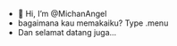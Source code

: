- 👋 Hi, I’m @MichanAngel
- bagaimana kau memakaiku? Type .menu
- Dan selamat datang juga... 

<!---
MichanAngel/MichanAngel is a ✨ special ✨ repository because its `README.md` (this file) appears on your GitHub profile.
You can click the Preview link to take a look at your changes.
--->
